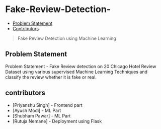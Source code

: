 # Fake-Review-Detection-

- [Problem Statement](#problem-statement)
- [Contributors](#contributors)

> Fake Review Detection using Machine Learning

## Problem Statement 

Problem Statement - Fake Review detection on 20 Chicago Hotel Review Dataset using various supervised Machine Learning Techniques and classify the review whether it is fake or real.

## contributors

- [Priyanshu Singh] - Frontend part
- [Ayush Modi] - ML Part
- [Shubham Pawar] - ML Part
- [Rutuja Nemane] - Deployment using Flask

